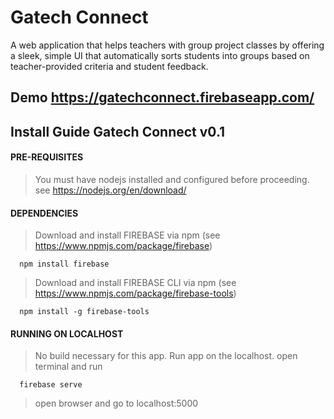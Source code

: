 # Gatech Connect
A web application that helps teachers with group project classes by offering a sleek, simple UI that automatically sorts students into groups based on teacher-provided criteria and student feedback.
## Demo https://gatechconnect.firebaseapp.com/
## Install Guide Gatech Connect v0.1
#### PRE-REQUISITES
>You must have nodejs installed and configured before proceeding. see
https://nodejs.org/en/download/
#### DEPENDENCIES
  >Download and install FIREBASE via npm (see https://www.npmjs.com/package/firebase)
  ```shell
    npm install firebase
  ```
  >Download and install FIREBASE CLI via npm (see https://www.npmjs.com/package/firebase-tools)
  ```shell
    npm install -g firebase-tools
  ```
#### RUNNING ON LOCALHOST
>No build necessary for this app.
>Run app on the localhost. open terminal and run
  ```shell
    firebase serve
  ```
>open browser and go to localhost:5000
